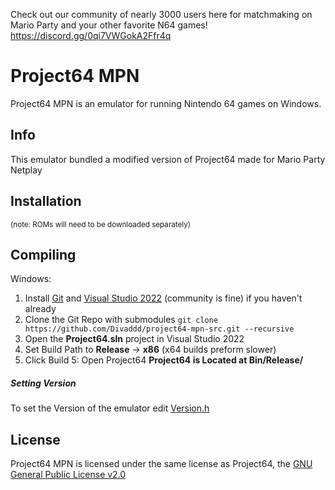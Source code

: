 Check out our community of nearly 3000 users here for matchmaking on Mario Party and your other favorite N64 games!
https://discord.gg/0qi7VWGokA2Ffr4q

# Project64 MPN

Project64 MPN is an emulator for running Nintendo 64 games on Windows.


## Info
This emulator bundled a modified version of Project64 made for Mario Party Netplay

## Installation
<sub>(note: ROMs will need to be downloaded separately)</sub>

## Compiling

Windows:
1) Install [Git](https://gitforwindows.org/) and [Visual Studio 2022](https://visualstudio.microsoft.com/downloads/) (community is fine) if you haven't already
1) Clone the Git Repo with submodules `git clone https://github.com/Divaddd/project64-mpn-src.git --recursive`
2) Open the **Project64.sln** project in Visual Studio 2022
3) Set Build Path to **Release** -> **x86** (x64 builds preform slower)
4) Click Build
5: Open Project64
**Project64 is Located at Bin/Release/**


##### Setting Version
To set the Version of the emulator edit [Version.h](Source/Project64-core/Version.h)

## License
Project64 MPN is licensed under the same license as Project64, the [GNU General Public License v2.0](licence.md)

